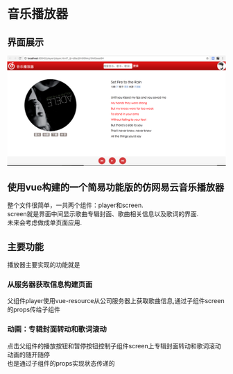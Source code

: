 # 音乐播放器
## 界面展示
![](https://github.com/xijiezhong/player/blob/master/img/example.png)
## 使用vue构建的一个简易功能版的仿网易云音乐播放器
整个文件很简单，一共两个组件：player和screen.<br>
screen就是界面中间显示歌曲专辑封面、歌曲相关信息以及歌词的界面.<br>
未来会考虑做成单页面应用.<br>
## 主要功能
播放器主要实现的功能就是<br>
### 从服务器获取信息构建页面
父组件player使用vue-resource从公司服务器上获取歌曲信息,通过子组件screen的props传给子组件
### 动画：专辑封面转动和歌词滚动
点击父组件的播放按钮和暂停按钮控制子组件screen上专辑封面转动和歌词滚动动画的随开随停<br>
也是通过子组件的props实现状态传递的

